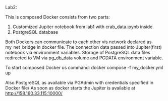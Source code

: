 Lab2:

This  is  composed  Docker consists from two parts: 
1. Customized  Jupiter notebook  from lab1 with  crab_data.ipynb inside.
2. PostgreSQL database 


Both Dockers can  communicate to each  other  vis  network declared  as my_net_bridge in docker  file.
The connection data passed  into Jupiter(first)  notebook via  environment  variables. 
Storage  of  PostgreSQL data files  redirected  to VM via  pg_db_data volume and  PGDATA environment  variable.

To start composed  Docker us command: 
  	docker compose -f  my_docker.yml up

Also PostgreSQL  as  available  via  PGAdmin with  credentials  specified  in Docker  file/
As  soon as  docker  starts  the  Jupiter  is  available  at  http://158.160.33.115:10000/

